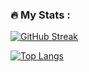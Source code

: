 ### :fire: My Stats :
[![GitHub Streak](http://github-readme-streak-stats.herokuapp.com?user=JuanM08&theme=github-dark-blue&hide_border=true&date_format=j%2Fn%5B%2FY%5D)](https://git.io/streak-stats)

[![Top Langs](https://github-readme-stats.vercel.app/api/top-langs/?username=JuanM08&layout=compact&theme=vision-friendly-dark)](https://github.com/anuraghazra/github-readme-stats)
<!---
JuanM08/JuanM08 is a ✨ special ✨ repository because its `README.md` (this file) appears on your GitHub profile.
You can click the Preview link to take a look at your changes.
--->
